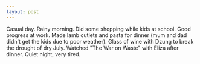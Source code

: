 ```yaml
---
layout: post
---
```


Casual day. Rainy morning. Did some shopping while kids at school. Good progress
at work. Made lamb cutlets and pasta for dinner (mum and dad didn't get the kids
due to poor weather). Glass of wine with Dzung to break the drought of dry July.
Watched "The War on Waste" with Eliza after dinner. Quiet night, very tired.

